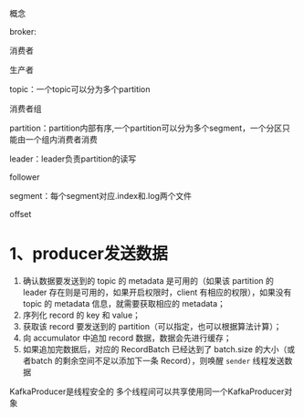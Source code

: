 

概念

broker:

消费者

生产者

topic：一个topic可以分为多个partition

消费者组

partition：partition内部有序,一个partition可以分为多个segment，一个分区只能由一个组内消费者消费

leader：leader负责partition的读写

follower

segment：每个segment对应.index和.log两个文件

offset











# 1、producer发送数据

1. 确认数据要发送到的 topic 的 metadata 是可用的（如果该 partition 的 leader 存在则是可用的，如果开启权限时，client 有相应的权限），如果没有 topic 的 metadata 信息，就需要获取相应的 metadata；
2. 序列化 record 的 key 和 value；
3. 获取该 record 要发送到的 partition（可以指定，也可以根据算法计算）；
4. 向 accumulator 中追加 record 数据，数据会先进行缓存；
5. 如果追加完数据后，对应的 RecordBatch 已经达到了 batch.size 的大小（或者batch 的剩余空间不足以添加下一条 Record），则唤醒 `sender` 线程发送数据







KafkaProducer是线程安全的 多个线程间可以共享使用同一个KafkaProducer对象

